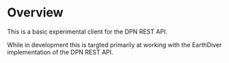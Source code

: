 # Overview

This is a basic experimental client for the DPN REST API.

While in development this is targted primarily at working with the EarthDiver
implementation of the DPN REST API.